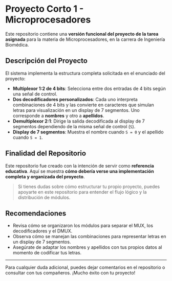 # Proyecto Corto 1 - Microprocesadores

Este repositorio contiene una **versión funcional del proyecto de la tarea asignada** para la materia de Microprocesadores, en la carrera de Ingeniería Biomédica.

## Descripción del Proyecto

El sistema implementa la estructura completa solicitada en el enunciado del proyecto:

- **Multiplexor 1:2 de 4 bits**: Selecciona entre dos entradas de 4 bits según una señal de control.
- **Dos decodificadores personalizados**: Cada uno interpreta combinaciones de 4 bits y las convierte en caracteres que simulan letras para visualización en un display de 7 segmentos. Uno corresponde a **nombres** y otro a **apellidos**.
- **Demultiplexor 2:1**: Dirige la salida decodificada al display de 7 segmentos dependiendo de la misma señal de control (`S`).
- **Display de 7 segmentos**: Muestra el nombre cuando `S = 0` y el apellido cuando `S = 1`.

## Finalidad del Repositorio

Este repositorio fue creado con la intención de servir como **referencia educativa**. Aquí se muestra **cómo debería verse una implementación completa y organizada del proyecto**.

> Si tienes dudas sobre cómo estructurar tu propio proyecto, puedes apoyarte en este repositorio para entender el flujo lógico y la distribución de módulos.

## Recomendaciones

- Revisa cómo se organizaron los módulos para separar el MUX, los decodificadores y el DMUX.
- Observa cómo se manejan las combinaciones para representar letras en un display de 7 segmentos.
- Asegúrate de adaptar los nombres y apellidos con tus propios datos al momento de codificar tus letras.

---

Para cualquier duda adicional, puedes dejar comentarios en el repositorio o consultar con tus compañeros. ¡Mucho éxito con tu proyecto!
